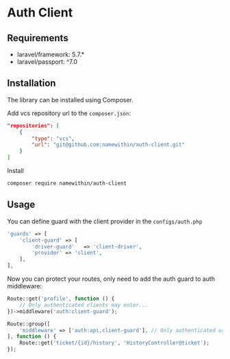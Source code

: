 # Auth Client

## Requirements

  - laravel/framework: 5.7.*
  - laravel/passport: ^7.0

## Installation

The library can be installed using Composer.

Add vcs repository url to the `composer.json`:

```json
"repositories": [
    {
        "type": "vcs",
        "url": "git@github.com:namewithin/auth-client.git"
    }
]
```

Install

```bash
composer require namewithin/auth-client
```


## Usage

You can define guard with the client provider in the `configs/auth.php`
```php
'guards' => [
    'client-guard' => [
        'driver-guard'   => 'client-driver',
        'provider' => 'client',
    ],
],
```

Now you can protect your routes, only need to add the auth guard to auth middleware:
```php
Route::get('profile', function () {
    // Only authenticated clients may enter...
})->middleware('auth:client-guard');

Route::group([
    'middleware' => ['auth:api,client-guard'], // Only authenticated users and clients may enter...
], function () {
    Route::get('ticket/{id}/history', 'HistoryController@ticket');
});
```
